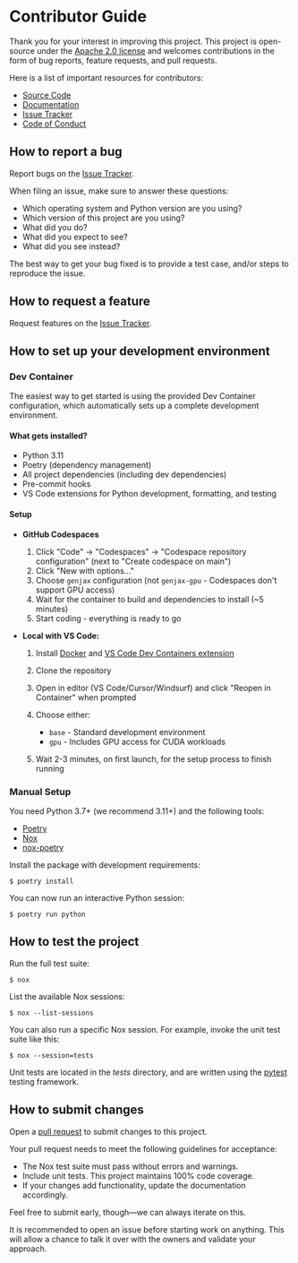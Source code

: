 # Contributor Guide

Thank you for your interest in improving this project.
This project is open-source under the [Apache 2.0 license] and
welcomes contributions in the form of bug reports, feature requests, and pull requests.

Here is a list of important resources for contributors:

- [Source Code]
- [Documentation]
- [Issue Tracker]
- [Code of Conduct]

[apache 2.0 license]: https://opensource.org/licenses/Apache-2.0
[source code]: https://github.com/genjax-dev/genjax-chi
[documentation]: https://genjax.gen.dev
[issue tracker]: https://github.com/genjax-dev/genjax-chi/issues

## How to report a bug

Report bugs on the [Issue Tracker].

When filing an issue, make sure to answer these questions:

- Which operating system and Python version are you using?
- Which version of this project are you using?
- What did you do?
- What did you expect to see?
- What did you see instead?

The best way to get your bug fixed is to provide a test case,
and/or steps to reproduce the issue.

## How to request a feature

Request features on the [Issue Tracker].

## How to set up your development environment

### Dev Container

The easiest way to get started is using the provided Dev Container configuration, which automatically sets up a complete development environment.

#### What gets installed?
- Python 3.11
- Poetry (dependency management)
- All project dependencies (including dev dependencies)
- Pre-commit hooks
- VS Code extensions for Python development, formatting, and testing

#### Setup

- **GitHub Codespaces**
  1. Click "Code" → "Codespaces" → "Codespace repository configuration" (next to "Create codespace on main")
  2. Click "New with options..."
  3. Choose `genjax` configuration (not `genjax-gpu` - Codespaces don't support GPU access)
  4. Wait for the container to build and dependencies to install (~5 minutes)
  5. Start coding - everything is ready to go

- **Local with VS Code:**
  1. Install [Docker](https://docs.docker.com/get-docker/) and [VS Code Dev Containers extension](https://marketplace.visualstudio.com/items?itemName=ms-vscode-remote.remote-containers)
  2. Clone the repository
  3. Open in editor (VS Code/Cursor/Windsurf) and click "Reopen in Container" when prompted
  4. Choose either:
     - `base` - Standard development environment
     - `gpu` - Includes GPU access for CUDA workloads

  5. Wait 2-3 minutes, on first launch, for the setup process to finish running

### Manual Setup
You need Python 3.7+ (we recommend 3.11+) and the following tools:

- [Poetry]
- [Nox]
- [nox-poetry]

Install the package with development requirements:

```console
$ poetry install
```

You can now run an interactive Python session:

```console
$ poetry run python
```

[poetry]: https://python-poetry.org/
[nox]: https://nox.thea.codes/
[nox-poetry]: https://nox-poetry.readthedocs.io/

## How to test the project

Run the full test suite:

```console
$ nox
```

List the available Nox sessions:

```console
$ nox --list-sessions
```

You can also run a specific Nox session.
For example, invoke the unit test suite like this:

```console
$ nox --session=tests
```

Unit tests are located in the _tests_ directory,
and are written using the [pytest] testing framework.

[pytest]: https://pytest.readthedocs.io/

## How to submit changes

Open a [pull request] to submit changes to this project.

Your pull request needs to meet the following guidelines for acceptance:

- The Nox test suite must pass without errors and warnings.
- Include unit tests. This project maintains 100% code coverage.
- If your changes add functionality, update the documentation accordingly.

Feel free to submit early, though—we can always iterate on this.

It is recommended to open an issue before starting work on anything.
This will allow a chance to talk it over with the owners and validate your approach.

[pull request]: https://github.com/genjax-dev/genjax-chi/pulls

<!-- github-only -->

[code of conduct]: CODE_OF_CONDUCT.md
